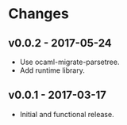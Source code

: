 # Changes

## v0.0.2 - 2017-05-24

- Use ocaml-migrate-parsetree.
- Add runtime library.

## v0.0.1 - 2017-03-17

- Initial and functional release.
